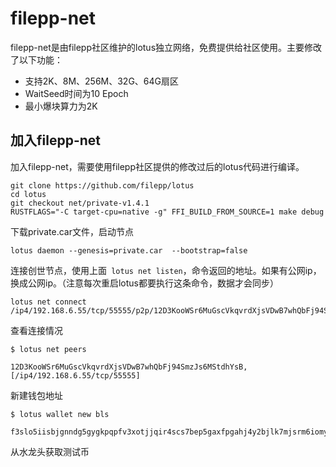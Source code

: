 
# filepp-net 
 filepp-net是由filepp社区维护的lotus独立网络，免费提供给社区使用。主要修改了以下功能：
 - 支持2K、8M、256M、32G、64G扇区
 - WaitSeed时间为10 Epoch
 - 最小爆块算力为2K
 
## 加入filepp-net
加入filepp-net，需要使用filepp社区提供的修改过后的lotus代码进行编译。
```
git clone https://github.com/filepp/lotus
cd lotus 
git checkout net/private-v1.4.1
RUSTFLAGS="-C target-cpu=native -g" FFI_BUILD_FROM_SOURCE=1 make debug 
```

下载private.car文件，启动节点
```
lotus daemon --genesis=private.car  --bootstrap=false
```

连接创世节点，使用上面` lotus net listen`，命令返回的地址。如果有公网ip，换成公网ip。（注意每次重启lotus都要执行这条命令，数据才会同步）
```
lotus net connect /ip4/192.168.6.55/tcp/55555/p2p/12D3KooWSr6MuGscVkqvrdXjsVDwB7whQbFj94SmzJs6MStdhYsB
```
查看连接情况
```
$ lotus net peers

12D3KooWSr6MuGscVkqvrdXjsVDwB7whQbFj94SmzJs6MStdhYsB, [/ip4/192.168.6.55/tcp/55555]

```

新建钱包地址
```
$ lotus wallet new bls

f3slo5iisbjgnndg5gygkpqpfv3xotjjqir4scs7bep5gaxfpgahj4y2bjlk7mjsrm6iomyr3rwfm4onzfkbia
```

从水龙头获取测试币
